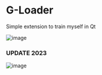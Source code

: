 # G-Loader
Simple extension to train myself in Qt

![image](https://user-images.githubusercontent.com/83721477/213872227-6f8425f5-d916-4129-a1f5-4e50cd2da0ed.png)

### UPDATE 2023
![image](https://user-images.githubusercontent.com/83721477/230610549-c55f9b74-6a62-4b6d-a153-8b11956d0845.png)
